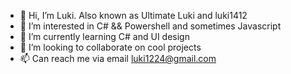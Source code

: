- 👋 Hi, I’m Luki. Also known as Ultimate Luki and luki1412
- 👀 I’m interested in C# && Powershell and sometimes Javascript
- 🌱 I’m currently learning C# and UI design
- 💞️ I’m looking to collaborate on cool projects
- 📫 Can reach me via email luki1224@gmail.com

<!---
luki1412/luki1412 is a ✨ special ✨ repository because its `README.md` (this file) appears on your GitHub profile.
You can click the Preview link to take a look at your changes.
--->
